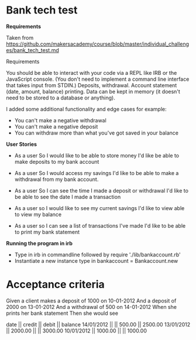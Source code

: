 # Bank tech test

**Requirements**

Taken from https://github.com/makersacademy/course/blob/master/individual_challenges/bank_tech_test.md

Requirements

You should be able to interact with your code via a REPL like IRB or the JavaScript console. (You don't need to implement a command line interface that takes input from STDIN.)
Deposits, withdrawal.
Account statement (date, amount, balance) printing.
Data can be kept in memory (it doesn't need to be stored to a database or anything).

I added some additional functionality and edge cases for example:
- You can't make a negative withdrawal 
- You can't make a negative deposit
- You can withdraw more than what you've got saved in your balance

**User Stories**

- As a user 
So I would like to be able to store money
I'd like be able to make deposits to my bank account

- As a user 
So I would access my savings
I'd like to be able to make a withdrawal from my bank account.

- As a user 
So I can see the time I made a deposit or withdrawal
I'd like to be able to see the date I made a transaction

- As a user
so I would like to see my current savings
I'd like to view able to view my balance

- As a user
  so I can see a list of transactions I've made
  I'd like to be able to print my bank statement

**Running the program in irb**

- Type in irb in commandline followed by require './lib/bankaccount.rb'
- Instantiate a new instance type in bankaccount = Bankaccount.new


# Acceptance criteria

Given a client makes a deposit of 1000 on 10-01-2012
And a deposit of 2000 on 13-01-2012
And a withdrawal of 500 on 14-01-2012
When she prints her bank statement
Then she would see

date || credit || debit || balance
14/01/2012 || || 500.00 || 2500.00
13/01/2012 || 2000.00 || || 3000.00
10/01/2012 || 1000.00 || || 1000.00

